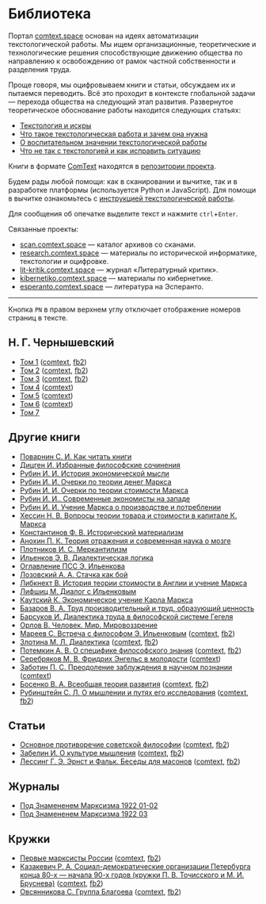 # Библиотека

Портал [comtext.space](https://comtext.space) основан на идеях автоматизации текстологической работы. Мы ищем организационные, теоретические и технологические решения способствующие движению общества по направлению к освобождению от рамок частной собственности и разделения труда.

Проще говоря, мы оцифровываем книги и статьи, обсуждаем их и пытаемся переводить. Всё это проходит в контексте глобальной задачи — перехода общества на следующий этап развития. Развернутое теоретическое обоснование работы находится следующих статьях:

- [Текстология и искры](https://vk.com/@zarya_xyz-tekstologiya-i-iskry)
- [Что такое текстологическая работа и зачем она нужна](https://vk.com/@zarya_xyz-chto-takoe-tekstologicheskaya-rabota-i-zachem-ona-nuzhna)
- [О воспитательном значении текстологической работы](https://propjourn.github.io/site/static/о_воспитательном_значении_текстологической_работы.html)
- [Что не так с текстологией и как исправить ситуацию](https://propjourn.github.io/site/static/что_не_так_с_текстологией_и_как_исправить_ситуацию.html)

Книги в формате [ComText](https://research.comtext.space/format-comtext.html) находятся в [репозитории проекта](https://github.com/comtextspace/books).

Будем рады любой помощи: как в сканировании и вычитке, так и в разработке платформы (используется Python и JavaScript). Для помощи в вычитке ознакомьтесь с [инструкцией текстологической работы](https://research.comtext.space/git-guide.html).

Для сообщения об опечатке выделите текст и нажмите `ctrl`+`Enter`.

Связанные проекты:

- [scan.comtext.space](https://scan.comtext.space) — каталог архивов со сканами.
- [research.comtext.space](https://research.comtext.space) — материалы по исторической информатике, текстологии и оцифровке.
- [lit-kritik.comtext.space](https://lit-kritik.comtext.space/) — журнал «Литературный критик».
- [kibernetiko.comtext.space](https://kibernetiko.comtext.space) — материалы по кибернетике.
- [esperanto.comtext.space](https://esperanto.comtext.space) — литература на Эсперанто.

---

Кнопка `PN` в правом верхнем углу отключает отображение номеров страниц в тексте.

## Н. Г. Чернышевский

- [Том 1](chernyshevsky01.md) ([comtext](files/chernyshevsky01.ct), [fb2](files/chernyshevsky01.fb2))
- [Том 2](chernyshevsky02.md) ([comtext](files/chernyshevsky02.ct), [fb2](files/chernyshevsky02.fb2))
- [Том 3](chernyshevsky03.md) ([comtext](files/chernyshevsky03.ct), [fb2](files/chernyshevsky03.fb2))
- [Том 4](chernyshevsky04.md) ([comtext](files/chernyshevsky04.ct))
- [Том 5](chernyshevsky05.md) ([comtext](files/chernyshevsky05.ct))
- [Том 6](chernyshevsky06.md) ([comtext](files/chernyshevsky06.ct))
- [Том 7](chernyshevsky07.md)

## Другие книги

- [Поварнин С. И. Как читать книги](как_читать_книги.md)
- [Дицген И. Избранные философские сочинения](избранные_философские_сочинения.md)
- [Рубин И. И. История экономической мысли](история_экономической_мысли.md)
- [Рубин И. И. Очерки по теории денег Маркса](очерки_по_теории_денег_маркса.md)
- [Рубин И. И. Очерки по теории стоимости Маркса](очерки_по_теории_стоимости_маркса.md)
- [Рубин И. И.. Современные экономисты на западе](современные_экономисты_на_западе.md)
- [Рубин И. И. Учение Маркса о производстве и потреблении](учение_маркса_о_производстве_и_потреблении.md)
- [Хессин Н. В. Вопросы теории товара и стоимости в капитале К. Маркса](вопросы_теории_товара_и_стоимости_в_капитале_к_маркса.md)
- [Константинов Ф. В. Исторический материализм](исторический_материализм.md)
- [Анохин П. К. Теория отражения и современная наука о мозге](теория_отражения_и_современная_наука_о_мозге.md)
- [Плотников И. С. Меркантилизм](меркантилизм.md)
- [Ильенков Э. В. Диалектическая логика](диалектическая_логика.md)
- [Оглавление ПСС Э. Ильенкова](оглавление_псс_э_ильенкова.md)
- [Лозовский А. А. Стачка как бой](стачка_как_бой.md)
- [Либкнехт В. История теории стоимости в Англии и учение Маркса](история_теории_стоимости_в_англии_и_учение_маркса.md)
- [Лифшиц М. Диалог с Ильенковым](Диалог_с_Ильенковым.md)
- [Каутский К. Экономическое учение Карла Маркса](экономическое_учение_карла_маркса.md)
- [Базаров В. А. Труд производительный и труд, образующий ценность](труд_производительный_и_труд_образующий_ценность.md)
- [Барсуков И. Диалектика труда в философской системе Гегеля](диалектика_труда_в_философской_системе_гегеля.md)
- [Орлов В. Человек. Мир. Мировоззрение](человек_мир_мировоззрение.md)
- [Мареев С. Встреча с философом Э. Ильенковым](встреча_с_философом_э_ильенковым.md) ([comtext](files/встреча_с_философом_э_ильенковым.ct), [fb2](files/встреча_с_философом_э_ильенковым.fb2))
- [Злотина М. Л. Диалектика](злотина_диалектика.md) ([comtext](files/злотина_диалектика.ct), [fb2](files/злотина_диалектика.fb2))
- [Потемкин А. В. О специфике философского знания](о_специфике_философского_знания.md) ([comtext](files/о_специфике_философского_знания.ct), [fb2](files/о_специфике_философского_знания.fb2))
- [Серебряков М. В. Фридрих Энгельс в молодости](фридрих_энгельс_в_молодости.md) ([comtext](files/фридрих_энгельс_в_молодости.ct))
- [Заботин П. С. Преодоление заблуждения в научном познании](преодоление_заблуждения_в_научном_познании.md) ([comtext](files/преодоление_заблуждения_в_научном_познании.ct))
- [Босенко В. А. Всеобщая теория развития](всеобщая_теория_развития.md) ([comtext](files/всеобщая_теория_развития.ct), [fb2](files/всеобщая_теория_развития.fb2))
- [Рубинштейн С. Л. О мышлении и путях его исследования](о_мышлении_и_путях_его_исследования.md) ([comtext](files/о_мышлении_и_путях_его_исследования.ct), [fb2](files/о_мышлении_и_путях_его_исследования.fb2))

## Статьи

- [Основное противоречие советской философии](основное_противоречие_советской_философии.md) ([comtext](files/основное_противоречие_советской_философии.ct), [fb2](files/основное_противоречие_советской_философии.fb2))
- [Забелин И. О культуре мышления](забелин_о_культуре_мышления.md) ([comtext](files/забелин_о_культуре_мышления.ct), [fb2](files/забелин_о_культуре_мышления.fb2))
- [Лессинг Г. Э. Эрнст и Фальк. Беседы для масонов](беседы_для_масонов.md) ([comtext](files/беседы_для_масонов.ct), [fb2](files/беседы_для_масонов.fb2))

## Журналы

- [Под Знамененем Марксизма 1922 01-02](под_знамененем_марксизма_1922_01-02.md)
- [Под Знамененем Марксизма 1922 03](под_знамененем_марксизма_1922_03.md)

## Кружки

- [Первые марксисты России](первые_марксисты_россии.md) ([comtext](files/первые_марксисты_россии.ct), [fb2](files/первые_марксисты_россии.fb2))
- [Казакевич Р. А. Социал-демократические организации Петербурга конца 80-х — начала 90-х годов (кружки П. В. Точисского и М. И. Бруснева)](казакевич_социал_демократические_организации_петербурга.md) ([comtext](files/казакевич_социал_демократические_организации_петербурга.ct), [fb2](files/казакевич_социал_демократические_организации_петербурга.fb2))
- [Овсянникова С. Группа Благоева](овсянникова_группа_благоева.md) ([comtext](files/овсянникова_группа_благоева.ct), [fb2](files/овсянникова_группа_благоева.fb2))